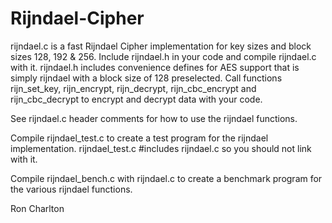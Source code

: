 # Rijndael-Cipher
rijndael.c is a fast Rijndael Cipher implementation for key sizes and block 
sizes 128, 192 & 256. Include rijndael.h in your code and compile rijndael.c 
with it. rijndael.h includes convenience defines for AES support that is 
simply rijndael with a block size of 128 preselected. Call functions 
rijn_set_key, rijn_encrypt, rijn_decrypt, rijn_cbc_encrypt and 
rijn_cbc_decrypt to encrypt and decrypt data with your code.

See rijndael.c header comments for how to use the rijndael functions.

Compile rijndael_test.c to create a test program for the rijndael 
implementation. rijndael_test.c #includes rijndael.c so you should not link 
with it.

Compile rijndael_bench.c with rijndael.c to create a benchmark program for 
the various rijndael functions.

Ron Charlton
